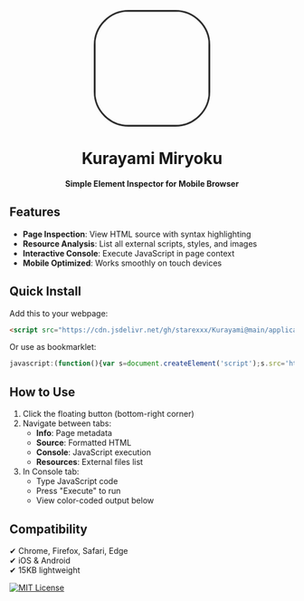 
<p align="center">
  <img src="https://github.com/starexxx/Kurayami/blob/842cdfeb5ac4f66ec7e8c4fc466f9f749c40ac8d/Icon/main.jpg" width="200" style="border-radius:30%;border:3px solid #2d2d2d">
  <h1 align="center">Kurayami Miryoku</h1>
  <p align="center"><b>Simple Element Inspector for Mobile Browser</b></p>
</p>

## Features
- **Page Inspection**: View HTML source with syntax highlighting
- **Resource Analysis**: List all external scripts, styles, and images
- **Interactive Console**: Execute JavaScript in page context
- **Mobile Optimized**: Works smoothly on touch devices

## Quick Install
Add this to your webpage:
```html
<script src="https://cdn.jsdelivr.net/gh/starexxx/Kurayami@main/application.js"></script>
```

Or use as bookmarklet:
```javascript
javascript:(function(){var s=document.createElement('script');s.src='https://cdn.jsdelivr.net/gh/starexxx/Kurayami@main/application.js';document.body.appendChild(s);})();
```

## How to Use
1. Click the floating button (bottom-right corner)
2. Navigate between tabs:
   - **Info**: Page metadata
   - **Source**: Formatted HTML
   - **Console**: JavaScript execution
   - **Resources**: External files list
3. In Console tab:
   - Type JavaScript code
   - Press "Execute" to run
   - View color-coded output below

## Compatibility
✔ Chrome, Firefox, Safari, Edge  
✔ iOS & Android  
✔ 15KB lightweight

[![MIT License](https://img.shields.io/badge/license-MIT-blue.svg)](LICENSE)
